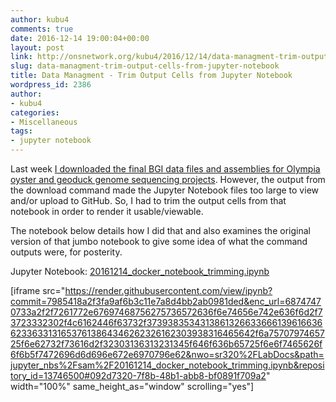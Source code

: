```yaml
---
author: kubu4
comments: true
date: 2016-12-14 19:00:04+00:00
layout: post
link: http://onsnetwork.org/kubu4/2016/12/14/data-managment-trim-output-cells-from-jupyter-notebook/
slug: data-managment-trim-output-cells-from-jupyter-notebook
title: Data Managment - Trim Output Cells from Jupyter Notebook
wordpress_id: 2386
author:
- kubu4
categories:
- Miscellaneous
tags:
- jupyter notebook
---
```


Last week [I downloaded the final BGI data files and assemblies for Olympia oyster and geoduck genome sequencing projects](http://onsnetwork.org/kubu4/2016/12/14/data-management-download-final-bgi-genome-assembly-files/). However, the output from the download command made the Jupyter Notebook files too large to view and/or upload to GitHub. So, I had to trim the output cells from that notebook in order to render it usable/viewable.

The notebook below details how I did that and also examines the original version of that jumbo notebook to give some idea of what the command outputs were, for posterity.

Jupyter Notebook: [20161214_docker_notebook_trimming.ipynb](https://github.com/sr320/LabDocs/blob/master/jupyter_nbs/sam/20161214_docker_notebook_trimming.ipynb)

[iframe src="https://render.githubusercontent.com/view/ipynb?commit=7985418a2f3fa9af6b3c11e7a8d4bb2ab0981ded&enc_url=68747470733a2f2f7261772e67697468756275736572636f6e74656e742e636f6d2f73723332302f4c6162446f63732f373938353431386132663366613961663662336331316537613864346262326162303938316465642f6a7570797465725f6e62732f73616d2f32303136313231345f646f636b65725f6e6f7465626f6f6b5f7472696d6d696e672e6970796e62&nwo=sr320%2FLabDocs&path=jupyter_nbs%2Fsam%2F20161214_docker_notebook_trimming.ipynb&repository_id=13746500#092d7320-7f8b-48b1-abb8-bf0891f709a2" width="100%" same_height_as="window" scrolling="yes"]
